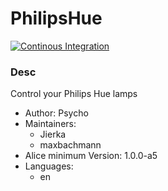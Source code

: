 # PhilipsHue

[![Continous Integration](https://gitlab.com/project-alice-assistant/skills/skill_PhilipsHue/badges/master/pipeline.svg)](https://gitlab.com/project-alice-assistant/skills/skill_PhilipsHue/pipelines/latest)

### Desc
Control your Philips Hue lamps

- Author: Psycho
- Maintainers:
  - Jierka
  - maxbachmann
- Alice minimum Version: 1.0.0-a5
- Languages:
  - en
